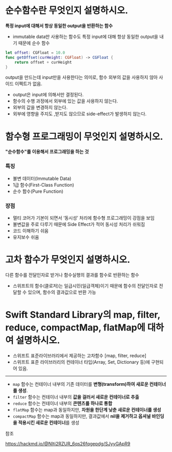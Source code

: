 # 순수함수란 무엇인지 설명하시오.

**특정 input에 대해서 항상 동일한 output을 반환하는 함수**

- immutable data만 사용하는 함수도 특정 input에 대해 항상 동일한 output을 내기 때문에 순수 함수

``` swift
let offset: CGFloat = 10.0
func getOffset(curHeight: CGFloat) -> CGFloat {
    return offset + curHeight
}
```

output을 만드는데 input만을 사용한다는 의미로, 함수 외부의 값을 사용하지 않아 사이드 이펙트가 없음.

- output은 input에 의해서만 결정된다.
- 함수의 수행 과정에서 외부에 있는 값을 사용하지 않는다.
- 외부의 값을 변경하지 않는다.
- 외부에 영향을 주지도 ,받지도 않으므로 side-effect가 발생하지 않는다.

# 함수형 프로그래밍이 무엇인지 설명하시오.

**"순수함수"를 이용해서 프로그래밍을 하는 것**

### 특징

- 불변 데이터(Immutable Data)
- 1급 함수(First-Class Function)
- 순수 함수(Pure Function)

### 장점

- 멀티 코어가 기본이 되면서 ‘동시성’ 처리에 함수형 프로그래밍이 강점을 보임
- 불변값을 주로 다루기 때문에 Side Effect가 적어 동시성 처리가 쉬워짐
- 코드 이해하기 쉬움
- 유지보수 쉬움

# 고차 함수가 무엇인지 설명하시오.

다른 함수를 전달인자로 받거나 함수실행의 결과를 함수로 반환하는 함수

- 스위프트의 함수(클로저)는 일급시민(일급객체)이기 때문에 함수의 전달인자로 전달할 수 있으며, 함수의 결과값으로 반환 가능

# Swift Standard Library의 map, filter, reduce, compactMap, flatMap에 대하여 설명하시오.

- 스위프트 표준라이브러리에서 제공하는 고차함수 [map, filter, reduce]
- 스위프트 표준 라이브러리의 컨테이너 타입(Array, Set, Dictionary 등)에 구현되어 있음.

---

- `map` 함수는 컨테이너 내부의 기존 데이터를 **변형(transform)하여 새로운 컨테이너를 생성**.
- `filter` 함수는 컨테이너 내부의 **값을 걸러서 새로운 컨테이너로 추출**
- `reduce` 함수는 컨테이너 내부의 **콘텐츠를 하나로 통합**
- `flatMap` 함수는 map과 동일하지만, **차원을 한단계 낮춘 새로운 컨테이너를 생성**
- `compactMap` 함수는 map과 동일하지만, 결과값에서 **nil을 제거하고 옵셔널 바인딩을 적용시킨 새로운 컨테이너**를 생성



참조

https://hackmd.io/@NItj2RZUR_6qs26fqgepdg/SJyyGApR9
